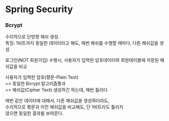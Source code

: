 # Spring Security

### Bcrypt
수리적으로 단방향 해쉬 생성.     
특징: 1비트까지 동일한 데이터라고 해도, 매번 해쉬를 수행할 때마다, 다른 해쉬값을 생성  
  
로그인(NOT 회원가입) 수행시, 사용자가 입력한 암호데이터와
회원테이블에 저장된 해쉬값을 비교
  
사용자가 입력한 암호(평문-Plain Text)   
=> 동일한 Bcrypt 알고리즘통과  
=> 해쉬값(Cipher Text) 생성하긴 하는데, 매번 틀리다
  
매번 같은 데이터에 대해서, 다른 해쉬값을 생성하더라도,  
수리적으로 평문과 이전 해쉬값을 비교해도, 단 1비트라도 틀리지  
않으면 동일한 결과를 보여준다.  
